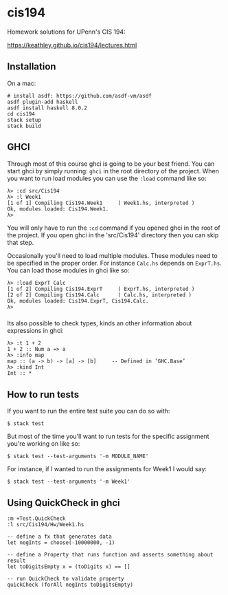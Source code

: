 # cis194

Homework solutions for UPenn's CIS 194:

https://keathley.github.io/cis194/lectures.html

## Installation

On a mac:

    # install asdf: https://github.com/asdf-vm/asdf
    asdf plugin-add haskell
    asdf install haskell 8.0.2
    cd cis194
    stack setup
    stack build

## GHCI

Through most of this course ghci is going to be your best friend. You can start
ghci by simply running: `ghci` in the root directory of the project. When you want to run load modules
you can use the `:load` command like so:

```
λ> :cd src/Cis194
λ> :l Week1
[1 of 1] Compiling Cis194.Week1     ( Week1.hs, interpreted )
Ok, modules loaded: Cis194.Week1.
λ>
```

You will only have to run the `:cd` command if you opened ghci in the root of the project. If you open ghci in the 'src/Cis194' directory then you can skip that step.

Occasionally you'll need to load multiple modules. These modules need to be
specified in the proper order. For instance `Calc.hs` depends on `ExprT.hs`.
You can load those modules in ghci like so:

```
λ> :load ExprT Calc
[1 of 2] Compiling Cis194.ExprT     ( ExprT.hs, interpreted )
[2 of 2] Compiling Cis194.Calc      ( Calc.hs, interpreted )
Ok, modules loaded: Cis194.ExprT, Cis194.Calc.
λ>
```

###

Its also possible to check types, kinds an other information about expressions
in ghci:

```
λ> :t 1 + 2
1 + 2 :: Num a => a
λ> :info map
map :: (a -> b) -> [a] -> [b]     -- Defined in ‘GHC.Base’
λ> :kind Int
Int :: *
```

## How to run tests

If you want to run the entire test suite you can do so with:

```
$ stack test
```

But most of the time you'll want to run tests for the specific assignment you're
working on like so:

```
$ stack test --test-arguments '-m MODULE_NAME'
```

For instance, if I wanted to run the assignments for Week1 I would say:

```
$ stack test --test-arguments '-m Week1'
```

## Using QuickCheck in ghci

    :m +Test.QuickCheck
    :l src/Cis194/Hw/Week1.hs 

    -- define a fx that generates data
    let negInts = choose(-10000000, -1)

    -- define a Property that runs function and asserts something about result
    let toDigitsEmpty x = (toDigits x) == []

    -- run QuickCheck to validate property
    quickCheck (forAll negInts toDigitsEmpty)

